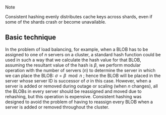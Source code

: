 > [!note]
> Consistent hashing evenly distributes cache keys across shards, even if some of the shards crash or become unavailable.

## Basic technique

In the problem of load balancing, for example, when a BLOB has to be assigned to one of $n$ servers on a cluster, a standard hash function could be used in such a way that we calculate the hash value for that BLOB, assuming the resultant value of the hash is $\beta$, we perform modular operation with the number of servers ($n$) to determine the server in which we can place the BLOB: $\sigma = \beta \mod{n}$ ; hence the BLOB will be placed in the server whose server ID is successor of $\sigma$ in this case. However, when a server is added or removed during outage or scaling (when $n$ changes), all the BLOBs in every server should be reassigned and moved due to rehashing, but this operation is expensive.
Consistent hashing was designed to avoid the problem of having to reassign every BLOB when a server is added or removed throughout the cluster.